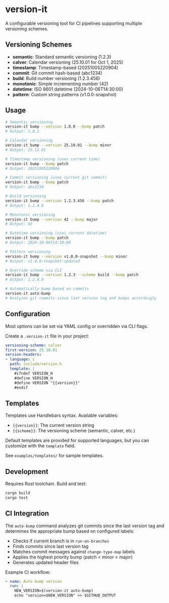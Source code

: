 # version-it

A configurable versioning tool for CI pipelines supporting multiple versioning schemes.

## Versioning Schemes

- **semantic**: Standard semantic versioning (1.2.3)
- **calver**: Calendar versioning (25.10.01 for Oct 1, 2025)
- **timestamp**: Timestamp-based (20251005220904)
- **commit**: Git commit hash-based (abc1234)
- **build**: Build number versioning (1.2.3.456)
- **monotonic**: Simple incrementing number (42)
- **datetime**: ISO 8601 datetime (2024-10-06T14:30:00)
- **pattern**: Custom string patterns (v1.0.0-snapshot)

## Usage

```bash
# Semantic versioning
version-it bump --version 1.0.0 --bump patch
# Output: 1.0.1

# Calendar versioning
version-it bump --version 25.10.01 --bump minor
# Output: 25.11.01

# Timestamp versioning (uses current time)
version-it bump --bump patch
# Output: 20251005220904

# Commit versioning (uses current git commit)
version-it bump --bump patch
# Output: abc1234

# Build versioning
version-it bump --version 1.2.3.456 --bump patch
# Output: 1.2.4.0

# Monotonic versioning
version-it bump --version 42 --bump major
# Output: 43

# Datetime versioning (uses current datetime)
version-it bump --bump patch
# Output: 2024-10-06T14:30:00

# Pattern versioning
version-it bump --version v1.0.0-snapshot --bump minor
# Output: v1.0.0-snapshot-updated

# Override scheme via CLI
version-it bump --version 1.2.3 --scheme build --bump patch
# Output: 1.2.4.0

# Automatically bump based on commits
version-it auto-bump
# Analyzes git commits since last version tag and bumps accordingly
```

## Configuration

Most options can be set via YAML config or overridden via CLI flags.

Create a `.version-it` file in your project:

```yaml
versioning-scheme: calver
first-version: 25.10.01
version-headers:
- language: c
  path: include/version.h
  template: |
    #ifndef VERSION_H
    #define VERSION_H
    #define VERSION "{{version}}"
    #endif
```

## Templates

Templates use Handlebars syntax. Available variables:
- `{{version}}`: The current version string
- `{{scheme}}`: The versioning scheme (semantic, calver, etc.)

Default templates are provided for supported languages, but you can customize with the `template` field.

See `examples/templates/` for sample templates.

## Development

Requires Rust toolchain. Build and test:

```bash
cargo build
cargo test
```

## CI Integration

The `auto-bump` command analyzes git commits since the last version tag and determines the appropriate bump based on configured labels:

- Checks if current branch is in `run-on-branches`
- Finds commits since last version tag
- Matches commit messages against `change-type-map` labels
- Applies the highest priority bump (patch < minor < major)
- Generates updated header files

Example CI workflow:
```yaml
- name: Auto bump version
  run: |
    NEW_VERSION=$(version-it auto-bump)
    echo "version=$NEW_VERSION" >> $GITHUB_OUTPUT
```
